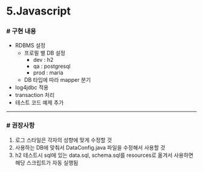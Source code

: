 # 5.Javascript

### # 구현 내용
* RDBMS 설정
  * 프로필 별 DB 설정
    * dev : h2 
    * qa : postgresql
    * prod : maria 
  * DB 타입에 따라 mapper 분기
* log4jdbc 적용
* transaction 처리
* 테스트 코드 예제 추가
    
<hr/>

### # 권장사항
1. 로그 스타일은 각자의 성향에 맞게 수정할 것
2. 사용하는 DB에 맞춰서 DataConfig.java 파일을 수정해서 사용할 것
3. h2 테스트시 sql에 있는 data.sql, schema.sql를 resources로 옮겨서 사용하면 
해당 스크립트가 자동 실행됨


